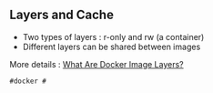 ## Layers and Cache

* Two types of layers : r-only and rw (a container)
* Different layers can be shared between images

More details : [What Are Docker Image Layers?](https://vsupalov.com/docker-image-layers/)

    #docker #
